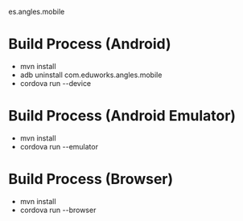 es.angles.mobile

# Build Process (Android)

 * mvn install
 * adb uninstall com.eduworks.angles.mobile
 * cordova run --device

# Build Process (Android Emulator)

 * mvn install
 * cordova run --emulator

# Build Process (Browser)

 * mvn install
 * cordova run --browser